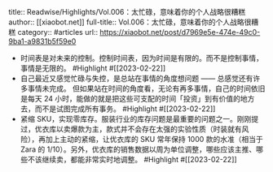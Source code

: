 title:: Readwise/Highlights/Vol.006：太忙碌，意味着你的个人战略很糟糕
author:: [[xiaobot.net]]
full-title:: Vol.006：太忙碌，意味着你的个人战略很糟糕
category:: #articles
url:: https://xiaobot.net/post/d7969e5e-474e-49c0-9ba1-a9831b5f59e0
- 时间表是对未来的控制。控制时间表，因为时间是有限的。而不是控制事情，事情是无限的。 #Highlight #[[2023-02-22]]
- 自己最近又感觉忙碌与失控，是总站在事情的角度想问题 —— 总感觉还有许多事情未完成。 但如果站在时间的角度看，无论有再多事情，自己的时间依旧是每天 24 小时，能做的就是把这些可支配的时间「投资」到有价值的地方去，而不是试图完成所有事务。 #Highlight #[[2023-02-22]]
- 紧缩 SKU，实现零库存。服装行业的库存问题是最重要的问题之一。刚刚提过，优衣库以卖爆款为主，款式并不会存在太强的实验性质（时装就有风险），再加上主动的紧缩，让优衣库的 SKU 常年保持 1000 款的水准（相当于 Zara 的 1/10）。另外，优衣库的销售数据以周为单位调整，哪些应该主推、哪些不该继续卖，都能非常实时地调整。 #Highlight #[[2023-02-22]]